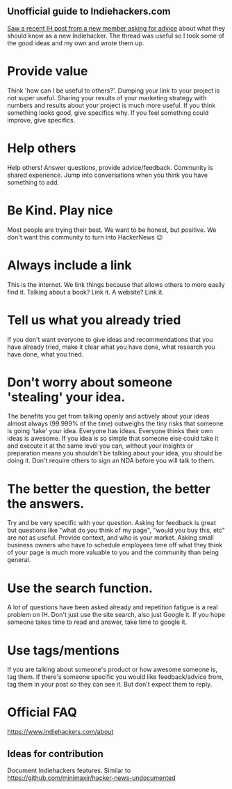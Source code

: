 ## Unofficial guide to Indiehackers.com

[Saw a recent IH post from a new member asking for advice](https://www.indiehackers.com/forum/as-a-new-member-on-indie-hackers-what-are-some-things-i-should-know-f870ed967a) about what they should know as a new Indiehacker.
The thread was useful so I took some of the good ideas and my own and wrote them up.

# Provide value
Think 'how can I be useful to others?'. Dumping your link to your project is not super useful. Sharing your results of your marketing strategy with numbers and results about your project is much more useful. If you think something looks good, give specifics why. If you feel something could improve, give specifics. 

# Help others
Help others! Answer questions, provide advice/feedback. Community is shared experience. Jump into conversations when you think you have something to add.

# Be Kind. Play nice
Most people are trying their best. We want to be honest, but positive. We don't want this community to turn into HackerNews 😉

# Always include a link
This is the internet. We link things because that allows others to more easily find it. Talking about a book? Link it. A website? Link it.

# Tell us what you already tried
If you don't want everyone to give ideas and recommendations that you have already tried, make it clear what you have done, what research you have done, what you tried. 

# Don't worry about someone 'stealing' your idea.
The benefits you get from talking openly and actively about your ideas almost always (99.999% of the time) outweighs the tiny risks that someone is going 'take' your idea. Everyone has ideas. Everyone thinks their own ideas is awesome. If you idea is so simple that someone else could take it and execute it at the same level you can, without your insights or preparation means you shouldn't be talking about your idea, you should be doing it.
Don't require others to sign an NDA before you will talk to them. 

# The better the question, the better the answers.
Try and be very specific with your question.  Asking for feedback is great but questions like "what do you think of my page", "would you buy this, etc" are not as useful. Provide context, and who is your market. Asking small business owners who have to schedule employees time off what they think of your page is much more valuable to you and the community than being general.

# Use the search function.
A lot of questions have been asked already and repetition fatigue is a real problem on IH. Don't just use the site search, also just Google it. If you hope someone takes time to read and answer, take time to google it.

# Use tags/mentions
If you are talking about someone's product or how awesome someone is, tag them. If there's someone specific you would like feedback/advice from, tag them in your post so they can see it. But don't expect them to reply.

# Official FAQ
https://www.indiehackers.com/about

## Ideas for contribution
Document Indiehackers features. Similar to https://github.com/minimaxir/hacker-news-undocumented
